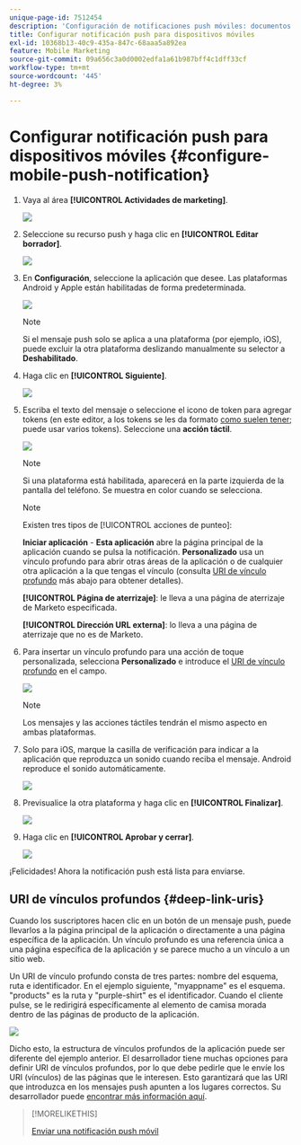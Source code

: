 ```yaml
---
unique-page-id: 7512454
description: 'Configuración de notificaciones push móviles: documentos de Marketo, documentación del producto'
title: Configurar notificación push para dispositivos móviles
exl-id: 10368b13-40c9-435a-847c-68aaa5a892ea
feature: Mobile Marketing
source-git-commit: 09a656c3a0d0002edfa1a61b987bff4c1dff33cf
workflow-type: tm+mt
source-wordcount: '445'
ht-degree: 3%

---
```


# Configurar notificación push para dispositivos móviles {#configure-mobile-push-notification}

1. Vaya al área **[!UICONTROL Actividades de marketing]**.

   ![](assets/configure-mobile-push-notification-1.png)

1. Seleccione su recurso push y haga clic en **[!UICONTROL Editar borrador]**.

   ![](assets/configure-mobile-push-notification-2.png)

1. En **Configuración**, seleccione la aplicación que desee. Las plataformas Android y Apple están habilitadas de forma predeterminada.

   ![](assets/configure-mobile-push-notification-3.png)

   >[!NOTE]
   >
   >Si el mensaje push solo se aplica a una plataforma (por ejemplo, iOS), puede excluir la otra plataforma deslizando manualmente su selector a **Deshabilitado**.

1. Haga clic en **[!UICONTROL Siguiente]**.

   ![](assets/configure-mobile-push-notification-4.png)

1. Escriba el texto del mensaje o seleccione el icono de token para agregar tokens (en este editor, a los tokens se les da formato [como suelen tener](/help/marketo/product-docs/demand-generation/landing-pages/personalizing-landing-pages/tokens-overview.md); puede usar varios tokens). Seleccione una **acción táctil**.

   ![](assets/configure-mobile-push-notification-5.png)

   >[!NOTE]
   >
   >Si una plataforma está habilitada, aparecerá en la parte izquierda de la pantalla del teléfono. Se muestra en color cuando se selecciona.

   >[!NOTE]
   >
   >Existen tres tipos de [!UICONTROL acciones de punteo]:
   >
   >**Iniciar aplicación** - **Esta aplicación** abre la página principal de la aplicación cuando se pulsa la notificación. **Personalizado** usa un vínculo profundo para abrir otras áreas de la aplicación o de cualquier otra aplicación a la que tengas el vínculo (consulta [URI de vínculo profundo](#deep-link-uris) más abajo para obtener detalles).
   >
   >**[!UICONTROL Página de aterrizaje]**: le lleva a una página de aterrizaje de Marketo especificada.
   >
   >**[!UICONTROL Dirección URL externa]**: lo lleva a una página de aterrizaje que no es de Marketo.

1. Para insertar un vínculo profundo para una acción de toque personalizada, selecciona **Personalizado** e introduce el [URI de vínculo profundo](#deep-link-uris) en el campo.

   ![](assets/configure-mobile-push-notification-6.png)

   >[!NOTE]
   >
   >Los mensajes y las acciones táctiles tendrán el mismo aspecto en ambas plataformas.

1. Solo para iOS, marque la casilla de verificación para indicar a la aplicación que reproduzca un sonido cuando reciba el mensaje. Android reproduce el sonido automáticamente.

   ![](assets/configure-mobile-push-notification-7.png)

1. Previsualice la otra plataforma y haga clic en **[!UICONTROL Finalizar]**.

   ![](assets/configure-mobile-push-notification-8.png)

1. Haga clic en **[!UICONTROL Aprobar y cerrar]**.

   ![](assets/configure-mobile-push-notification-9.png)

¡Felicidades! Ahora la notificación push está lista para enviarse.

## URI de vínculos profundos {#deep-link-uris}

Cuando los suscriptores hacen clic en un botón de un mensaje push, puede llevarlos a la página principal de la aplicación o directamente a una página específica de la aplicación. Un vínculo profundo es una referencia única a una página específica de la aplicación y se parece mucho a un vínculo a un sitio web.

Un URI de vínculo profundo consta de tres partes: nombre del esquema, ruta e identificador. En el ejemplo siguiente, &quot;myappname&quot; es el esquema. &quot;products&quot; es la ruta y &quot;purple-shirt&quot; es el identificador. Cuando el cliente pulse, se le redirigirá específicamente al elemento de camisa morada dentro de las páginas de producto de la aplicación.

![](assets/configure-mobile-push-notification-10.png)

Dicho esto, la estructura de vínculos profundos de la aplicación puede ser diferente del ejemplo anterior. El desarrollador tiene muchas opciones para definir URI de vínculos profundos, por lo que debe pedirle que le envíe los URI (vínculos) de las páginas que le interesen. Esto garantizará que las URI que introduzca en los mensajes push apunten a los lugares correctos. Su desarrollador puede [encontrar más información aquí](https://experienceleague.adobe.com/es/docs/marketo-developer/marketo/mobile/enabling-deep-links-in-your-app).

>[!MORELIKETHIS]
>
>[Enviar una notificación push móvil](/help/marketo/product-docs/mobile-marketing/push-notifications/send-a-mobile-push-notification.md)
